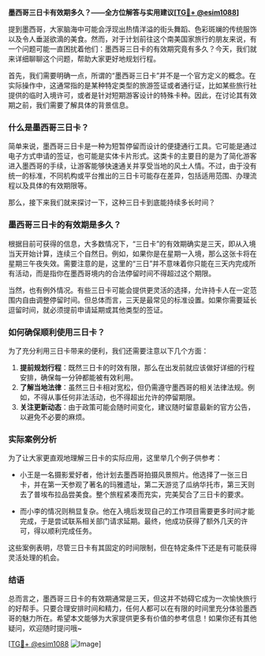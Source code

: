 **墨西哥三日卡有效期多久？——全方位解答与实用建议[[TG💪+ @esim1088](https://t.me/s/esim1088)]**

提到墨西哥，大家脑海中可能会浮现出热情洋溢的街头舞蹈、色彩斑斓的传统服饰以及令人垂涎欲滴的美食。然而，对于计划前往这个南美国家旅行的朋友来说，有一个问题可能一直困扰着他们：墨西哥三日卡的有效期究竟有多久？今天，我们就来详细聊聊这个问题，帮助大家更好地规划行程。

首先，我们需要明确一点，所谓的“墨西哥三日卡”并不是一个官方定义的概念。在实际操作中，这通常指的是某种特定类型的旅游签证或者通行证，比如某些旅行社提供的临时入境许可，或者是针对短期游客设计的特殊卡种。因此，在讨论其有效期之前，我们需要了解具体的背景信息。

### 什么是墨西哥三日卡？

简单来说，墨西哥三日卡是一种为短暂停留而设计的便捷通行工具。它可能是通过电子方式申请的签证，也可能是实体卡片形式。这类卡的主要目的是为了简化游客进入墨西哥的手续，让游客能够快速通关并享受当地的风土人情。不过，由于没有统一的标准，不同机构或平台推出的三日卡可能存在差异，包括适用范围、办理流程以及具体的有效期限等。

那么，接下来我们就来探讨一下，这种三日卡到底能持续多长时间？

### 墨西哥三日卡的有效期是多久？

根据目前可获得的信息，大多数情况下，“三日卡”的有效期确实是三天，即从入境当天开始计算，连续三个自然日。例如，如果你是在星期一入境，那么这张卡将在星期三午夜失效。需要注意的是，这里的“三日”并不意味着你只能在三天内完成所有活动，而是指你在墨西哥境内的合法停留时间不得超过这个期限。

当然，也有例外情况。有些三日卡可能会提供更灵活的选择，允许持卡人在一定范围内自由调整停留时间。但总体而言，三天是最常见的标准设置。如果你需要延长逗留时间，就必须提前申请延期或其他类型的签证。

### 如何确保顺利使用三日卡？

为了充分利用三日卡带来的便利，我们还需要注意以下几个方面：

1. **提前规划行程**：既然三日卡的时效有限，那么在出发前就应该做好详细的行程安排，确保每一分钟都能被有效利用。
2. **了解当地法律**：虽然三日卡相对宽松，但仍需遵守墨西哥的相关法律法规。例如，不得从事任何非法活动，也不得超出允许的停留期限。
3. **关注更新动态**：由于政策可能会随时间变化，建议随时留意最新的官方公告，以避免不必要的麻烦。

### 实际案例分析

为了让大家更直观地理解三日卡的实际应用，这里举几个例子供参考：

- 小王是一名摄影爱好者，他计划去墨西哥拍摄风景照片。他选择了一张三日卡，并在第一天参观了著名的玛雅遗址，第二天游览了瓜纳华托市，第三天则去了普埃布拉品尝美食。整个旅程紧凑而充实，完美契合了三日卡的要求。
  
- 而小李的情况则稍显复杂。他在入境后发现自己的工作项目需要更多时间才能完成，于是尝试联系相关部门请求延期。最终，他成功获得了额外几天的许可，得以顺利完成任务。

这些案例表明，尽管三日卡有其固定的时间限制，但在特定条件下还是有可能获得灵活处理的机会。

### 结语

总而言之，墨西哥三日卡的有效期通常是三天，但这并不妨碍它成为一次愉快旅行的好帮手。只要合理安排时间和精力，任何人都可以在有限的时间里充分体验墨西哥的魅力所在。希望本文能够为大家提供更多有价值的参考信息！如果你还有其他疑问，欢迎随时提问哦~

[[TG💪+ @esim1088](https://t.me/s/esim1088) ![Image](https://i.postimg.cc/4NQfJmqS/Snipaste-2025-05-13-00-14-12.png)]